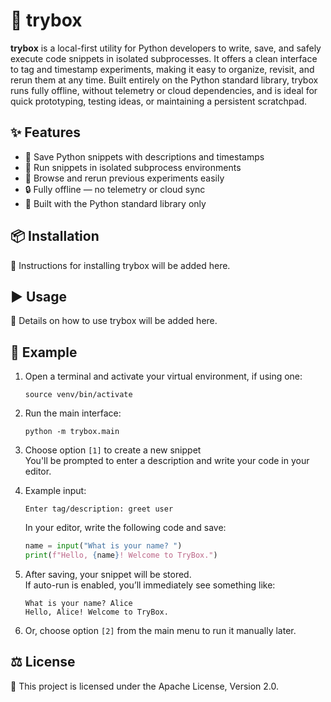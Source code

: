 # 🧪 trybox

**trybox** is a local-first utility for Python developers to write, save, and safely execute code snippets in isolated subprocesses. It offers a clean interface to tag and timestamp experiments, making it easy to organize, revisit, and rerun them at any time. Built entirely on the Python standard library, trybox runs fully offline, without telemetry or cloud dependencies, and is ideal for quick prototyping, testing ideas, or maintaining a persistent scratchpad.

## ✨ Features

- 📝 Save Python snippets with descriptions and timestamps  
- 🧱 Run snippets in isolated subprocess environments  
- 📂 Browse and rerun previous experiments easily  
- 🔒 Fully offline — no telemetry or cloud sync  
- 🐍 Built with the Python standard library only  

## 📦 Installation

📄 Instructions for installing trybox will be added here.

## ▶️ Usage

📄 Details on how to use trybox will be added here.

## 🧪 Example

1. Open a terminal and activate your virtual environment, if using one:
    ```
    source venv/bin/activate
    ```

2. Run the main interface:
    ```
    python -m trybox.main
    ```

3. Choose option `[1]` to create a new snippet  
   You'll be prompted to enter a description and write your code in your editor.

4. Example input:
    ```
    Enter tag/description: greet user
    ```

    In your editor, write the following code and save:

    ```python
    name = input("What is your name? ")
    print(f"Hello, {name}! Welcome to TryBox.")
    ```

5. After saving, your snippet will be stored.  
   If auto-run is enabled, you’ll immediately see something like:

    ```
    What is your name? Alice
    Hello, Alice! Welcome to TryBox.
    ```

6. Or, choose option `[2]` from the main menu to run it manually later.

## ⚖️ License

📜 This project is licensed under the Apache License, Version 2.0.
